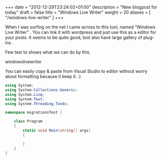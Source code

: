 +++
date = "2012-12-29T23:24:02+01:00"
description = "New blogpost for today"
draft = false
title = "Windows Live Writer"
weight = 20
aliases = [
    "/windows-live-writer"
]
+++

When I was surfing on the net I came across to this tool, named “Windows Live Writer” . You can link it with wordpress and just use this as a editor for your posts.
It seems to be quite good, tool also have large gallery of plug-ins .

Few test to shows what we can do by this.

windowslivewriter

You can easily copy & paste from Visual Studio to editor without worry about formatting because it keep it. :)

```csharp
using System;
using System.Collections.Generic;
using System.Linq; 
using System.Text; 
using System.Threading.Tasks;

namespace migrationsTest { 

    class Program 
    {
        static void Main(string[] args) 
        { 

        } 
    }
}
```